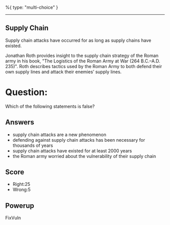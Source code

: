 %{
 type: "multi-choice"
}

---
## Supply Chain
Supply chain attacks have occurred for as long as
supply chains have existed.

Jonathan Roth provides insight to the supply chain strategy of the Roman army in his book, "The Logistics of the Roman Army at War (264 B.C.–A.D. 235)". Roth describes tactics used by the Roman Army to both defend their own supply lines and attack their enemies’ supply lines.

# Question:
Which of the following statements is false?

## Answers
- supply chain attacks are a new phenomenon
- defending against supply chain attacks has been necessary for thousands of years
- supply chain attacks have existed for at least 2000 years
- the Roman army worried about the vulnerability of their supply chain

## Score
- Right:25
- Wrong:5

## Powerup
FixVuln
